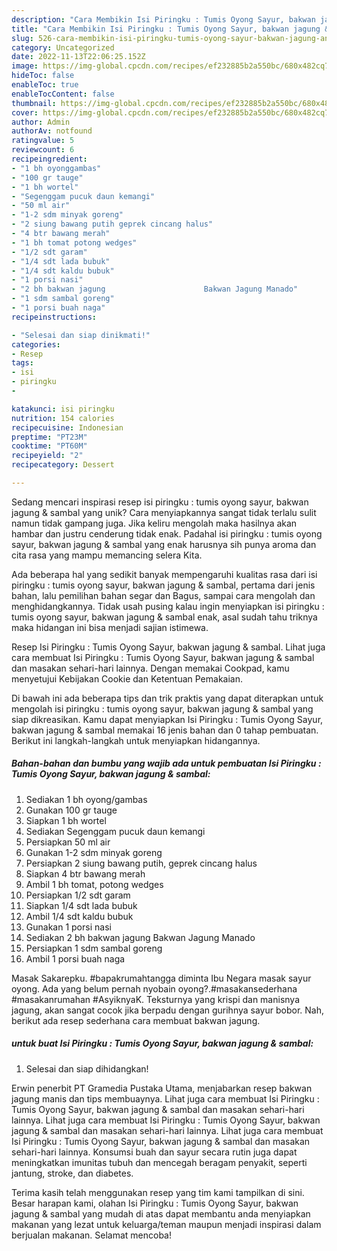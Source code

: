```yaml
---
description: "Cara Membikin Isi Piringku : Tumis Oyong Sayur, bakwan jagung &amp;amp; sambal yang Bisa Manjain Lidah"
title: "Cara Membikin Isi Piringku : Tumis Oyong Sayur, bakwan jagung &amp;amp; sambal yang Bisa Manjain Lidah"
slug: 526-cara-membikin-isi-piringku-tumis-oyong-sayur-bakwan-jagung-and-amp-sambal-yang-bisa-manjain-lidah
category: Uncategorized
date: 2022-11-13T22:06:25.152Z
image: https://img-global.cpcdn.com/recipes/ef232885b2a550bc/680x482cq70/isi-piringku-tumis-oyong-sayur-bakwan-jagung-sambal-foto-resep-utama.jpg
hideToc: false
enableToc: true
enableTocContent: false
thumbnail: https://img-global.cpcdn.com/recipes/ef232885b2a550bc/680x482cq70/isi-piringku-tumis-oyong-sayur-bakwan-jagung-sambal-foto-resep-utama.jpg
cover: https://img-global.cpcdn.com/recipes/ef232885b2a550bc/680x482cq70/isi-piringku-tumis-oyong-sayur-bakwan-jagung-sambal-foto-resep-utama.jpg
author: Admin
authorAv: notfound
ratingvalue: 5
reviewcount: 6
recipeingredient:
- "1 bh oyonggambas"
- "100 gr tauge"
- "1 bh wortel"
- "Segenggam pucuk daun kemangi"
- "50 ml air"
- "1-2 sdm minyak goreng"
- "2 siung bawang putih geprek cincang halus"
- "4 btr bawang merah"
- "1 bh tomat potong wedges"
- "1/2 sdt garam"
- "1/4 sdt lada bubuk"
- "1/4 sdt kaldu bubuk"
- "1 porsi nasi"
- "2 bh bakwan jagung                      Bakwan Jagung Manado"
- "1 sdm sambal goreng"
- "1 porsi buah naga"
recipeinstructions:

- "Selesai dan siap dinikmati!"
categories:
- Resep
tags:
- isi
- piringku
- 

katakunci: isi piringku  
nutrition: 154 calories
recipecuisine: Indonesian
preptime: "PT23M"
cooktime: "PT60M"
recipeyield: "2"
recipecategory: Dessert

---
```





Sedang mencari inspirasi resep isi piringku : tumis oyong sayur, bakwan jagung &amp; sambal yang unik? Cara menyiapkannya sangat tidak terlalu sulit namun tidak gampang juga. Jika keliru mengolah maka hasilnya akan hambar dan justru cenderung tidak enak. Padahal isi piringku : tumis oyong sayur, bakwan jagung &amp; sambal yang enak harusnya sih punya aroma dan cita rasa yang mampu memancing selera Kita.





Ada beberapa hal yang sedikit banyak mempengaruhi kualitas rasa dari isi piringku : tumis oyong sayur, bakwan jagung &amp; sambal, pertama dari jenis bahan, lalu pemilihan bahan segar dan Bagus, sampai cara mengolah dan menghidangkannya. Tidak usah pusing kalau ingin menyiapkan isi piringku : tumis oyong sayur, bakwan jagung &amp; sambal enak,      asal sudah tahu triknya maka hidangan ini bisa menjadi sajian istimewa.














Resep Isi Piringku : Tumis Oyong Sayur, bakwan jagung &amp; sambal. Lihat juga cara membuat Isi Piringku : Tumis Oyong Sayur, bakwan jagung &amp; sambal dan masakan sehari-hari lainnya. Dengan memakai Cookpad, kamu menyetujui Kebijakan Cookie dan Ketentuan Pemakaian.






Di bawah ini ada beberapa tips dan trik praktis yang dapat diterapkan untuk mengolah isi piringku : tumis oyong sayur, bakwan jagung &amp; sambal yang siap dikreasikan. Kamu dapat menyiapkan Isi Piringku : Tumis Oyong Sayur, bakwan jagung &amp; sambal memakai 16 jenis bahan dan 0 tahap pembuatan. Berikut ini langkah-langkah untuk menyiapkan hidangannya.

<!--inarticleads1-->

##### Bahan-bahan dan bumbu yang wajib ada untuk pembuatan Isi Piringku : Tumis Oyong Sayur, bakwan jagung &amp; sambal:

1. Sediakan 1 bh oyong/gambas
1. Gunakan 100 gr tauge
1. Siapkan 1 bh wortel
1. Sediakan Segenggam pucuk daun kemangi
1. Persiapkan 50 ml air
1. Gunakan 1-2 sdm minyak goreng
1. Persiapkan 2 siung bawang putih, geprek cincang halus
1. Siapkan 4 btr bawang merah
1. Ambil 1 bh tomat, potong wedges
1. Persiapkan 1/2 sdt garam
1. Siapkan 1/4 sdt lada bubuk
1. Ambil 1/4 sdt kaldu bubuk
1. Gunakan 1 porsi nasi
1. Sediakan 2 bh bakwan jagung                      Bakwan Jagung Manado
1. Persiapkan 1 sdm sambal goreng
1. Ambil 1 porsi buah naga


Masak Sakarepku. #bapakrumahtangga diminta Ibu Negara masak sayur oyong. Ada yang belum pernah nyobain oyong?.#masakansederhana #masakanrumahan #AsyiknyaK. Teksturnya yang krispi dan manisnya jagung, akan sangat cocok jika berpadu dengan gurihnya sayur bobor. Nah, berikut ada resep sederhana cara membuat bakwan jagung. 

<!--inarticleads2-->

#####  untuk buat Isi Piringku : Tumis Oyong Sayur, bakwan jagung &amp; sambal:


1. Selesai dan siap dihidangkan!

Erwin penerbit PT Gramedia Pustaka Utama, menjabarkan resep bakwan jagung manis dan tips membuaynya. Lihat juga cara membuat Isi Piringku : Tumis Oyong Sayur, bakwan jagung &amp; sambal dan masakan sehari-hari lainnya. Lihat juga cara membuat Isi Piringku : Tumis Oyong Sayur, bakwan jagung &amp; sambal dan masakan sehari-hari lainnya. Lihat juga cara membuat Isi Piringku : Tumis Oyong Sayur, bakwan jagung &amp; sambal dan masakan sehari-hari lainnya. Konsumsi buah dan sayur secara rutin juga dapat meningkatkan imunitas tubuh dan mencegah beragam penyakit, seperti jantung, stroke, dan diabetes. 

Terima kasih telah menggunakan resep yang tim kami tampilkan di sini. Besar harapan kami, olahan Isi Piringku : Tumis Oyong Sayur, bakwan jagung &amp; sambal yang mudah di atas dapat membantu anda menyiapkan makanan yang lezat untuk keluarga/teman maupun menjadi inspirasi dalam berjualan makanan. Selamat mencoba!
